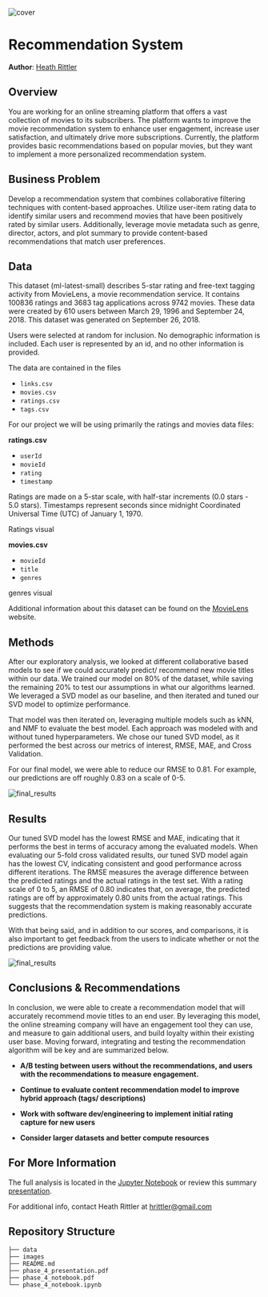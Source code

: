 ![cover](https://github.com/heathlikethecandybar/phase_4_project/blob/main/phase_4/project/images/word_cloud.png)

# Recommendation System

**Author**: [Heath Rittler](mailto:hrittler@gmail.com)


## Overview

You are working for an online streaming platform that offers a vast collection of movies to its subscribers. The platform wants to improve the movie recommendation system to enhance user engagement, increase user satisfaction, and ultimately drive more subscriptions. Currently, the platform provides basic recommendations based on popular movies, but they want to implement a more personalized recommendation system.


## Business Problem

Develop a recommendation system that combines collaborative filtering techniques with content-based approaches. Utilize user-item rating data to identify similar users and recommend movies that have been positively rated by similar users. Additionally, leverage movie metadata such as genre, director, actors, and plot summary to provide content-based recommendations that match user preferences.


## Data

This dataset (ml-latest-small) describes 5-star rating and free-text tagging activity from MovieLens, a movie recommendation service. It contains 100836 ratings and 3683 tag applications across 9742 movies. These data were created by 610 users between March 29, 1996 and September 24, 2018. This dataset was generated on September 26, 2018.

Users were selected at random for inclusion. No demographic information is included. Each user is represented by an id, and no other information is provided.

The data are contained in the files 
* `links.csv`
* `movies.csv` 
* `ratings.csv` 
* `tags.csv`

For our project we will be using primarily the ratings and movies data files:

**ratings.csv**

* `userId`
* `movieId`
* `rating`
* `timestamp`

Ratings are made on a 5-star scale, with half-star increments (0.0 stars - 5.0 stars).  Timestamps represent seconds since midnight Coordinated Universal Time (UTC) of January 1, 1970.

Ratings visual

**movies.csv**

* `movieId`
* `title`
* `genres`

genres visual

Additional information about this dataset can be found on the [MovieLens](https://grouplens.org/datasets/movielens/) website. 


## Methods

After our exploratory analysis, we looked at different collaborative based models to see if we could accurately predict/ recommend new movie titles within our data.  We trained our model on 80% of the dataset, while saving the remaining 20% to test our assumptions in what our algorithms learned.  We leveraged a SVD model as our baseline, and then iterated and tuned our SVD model to optimize performance.

That model was then iterated on, leveraging multiple models such as kNN, and NMF to evaluate the best model.  Each approach was modeled with and without tuned hyperparameters.  We chose our tuned SVD model, as it performed the best across our metrics of interest, RMSE, MAE, and Cross Validation.

For our final model, we were able to reduce our RMSE to 0.81.  For example, our predictions are off roughly 0.83 on a scale of 0-5.

![final_results](https://github.com/heathlikethecandybar/phase_4_project/blob/main/phase_4/project/images/final_results.png)


## Results

Our tuned SVD model has the lowest RMSE and MAE, indicating that it performs the best in terms of accuracy among the evaluated models.  When evaluating our 5-fold cross validated results, our tuned SVD model again has the lowest CV, indicating consistent and good performance across different iterations.  The RMSE measures the average difference between the predicted ratings and the actual ratings in the test set.  With a rating scale of 0 to 5, an RMSE of 0.80 indicates that, on average, the predicted ratings are off by approximately 0.80 units from the actual ratings. This suggests that the recommendation system is making reasonably accurate predictions.  

With that being said, and in addition to our scores, and comparisons, it is also important to get feedback from the users to indicate whether or not the predictions are providing value.

![final_results](https://github.com/heathlikethecandybar/phase_4_project/blob/main/phase_4/project/images/sample_user_preds.png)

## Conclusions & Recommendations

In conclusion, we were able to create a recommendation model that will accurately recommend movie titles to an end user.  By leveraging this model, the online streaming company will have an engagement tool they can use, and measure to gain additional users, and build loyalty within their existing user base. Moving forward, integrating and testing the recommendation algorithm will be key and are summarized below.

- **A/B testing between users without the recommendations, and users with the recommendations to measure engagement.**

- **Continue to evaluate content recommendation model to improve hybrid approach (tags/ descriptions)**

- **Work with software dev/engineering to implement initial rating capture for new users**

- **Consider larger datasets and better compute resources**


## For More Information

The full analysis is located in the [Jupyter Notebook](./phase_4_notebook.ipynb) or review this summary [presentation](./phase_4_presentation.pdf).

For additional info, contact Heath Rittler at [hrittler@gmail.com](mailto:hrittler@gmail.com)


## Repository Structure

```
├── data
├── images
├── README.md
├── phase_4_presentation.pdf
├── phase_4_notebook.pdf
└── phase_4_notebook.ipynb
```